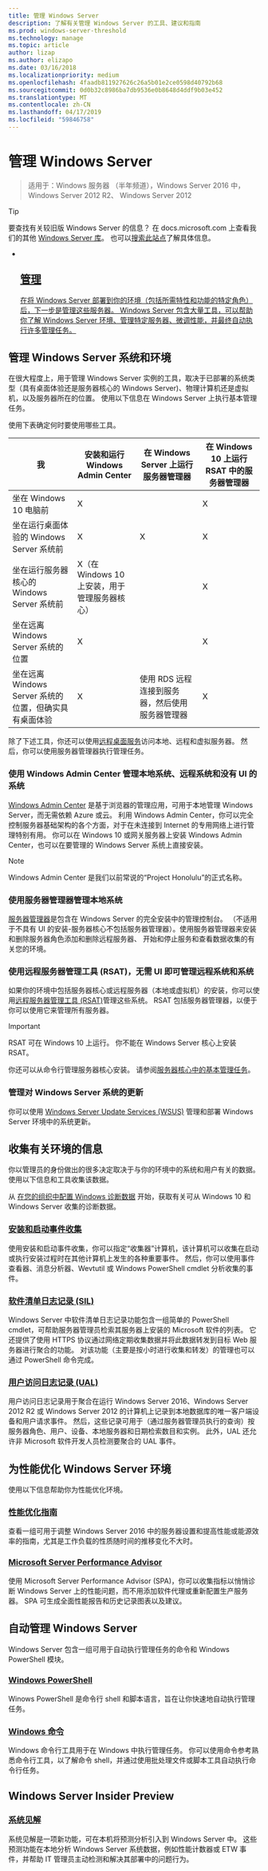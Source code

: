 ```yaml
---
title: 管理 Windows Server
description: 了解有关管理 Windows Server 的工具、建议和指南
ms.prod: windows-server-threshold
ms.technology: manage
ms.topic: article
author: lizap
ms.author: elizapo
ms.date: 03/16/2018
ms.localizationpriority: medium
ms.openlocfilehash: 4faadb811927626c26a5b01e2ce0598d40792b68
ms.sourcegitcommit: 0d0b32c8986ba7db9536e0b8648d4ddf9b03e452
ms.translationtype: MT
ms.contentlocale: zh-CN
ms.lasthandoff: 04/17/2019
ms.locfileid: "59846758"
---
```

# <a name="manage-windows-server"></a>管理 Windows Server

>适用于：Windows 服务器 （半年频道），Windows Server 2016 中，Windows Server 2012 R2、 Windows Server 2012

>[!TIP]
> 要查找有关较旧版 Windows Server 的信息？ 在 docs.microsoft.com 上查看我们的其他 [Windows Server 库](/previous-versions/windows/)。 也可以[搜索此站点](https://docs.microsoft.com/search/index?search=Windows+Server&dataSource=previousVersions)了解具体信息。

 <ul class="cardse panelContent cols cols3">
    <li>
        <a href="https://docs.microsoft.com/windows-insider/at-work-pro/wip-4-biz-feedback-hub">
        <div class="cardSize">
            <div class="cardPadding">
                <div class="card">
                    <div class="cardImageOuter">
                        <div class="cardImage">
                            <img src="../media/i-manage.svg" alt="" />
                        </div>
                    </div>
                    <div class="cardText">
                        <h2>管理</h2>
                <p>在将 Windows Server 部署到你的环境（包括所需特性和功能的特定角色）后，下一步是管理这些服务器。 Windows Server 包含大量工具，可以帮助你了解 Windows Server 环境、管理特定服务器、微调性能，并最终自动执行许多管理任务。 </p>
                    </div>
                </div>
            </div>
        </div>
        </a>
    </li> 
</ul> 

## <a name="manage-windows-server-systems-and-environments"></a>管理 Windows Server 系统和环境
在很大程度上，用于管理 Windows Server 实例的工具，取决于已部署的系统类型（具有桌面体验还是服务器核心的 Windows Server)、物理计算机还是虚拟机，以及服务器所在的位置。 使用以下信息在 Windows Server 上执行基本管理任务。

使用下表确定何时要使用哪些工具。

| 我   | 安装和运行 Windows Admin Center | 在 Windows Server 上运行服务器管理器 | 在 Windows 10 上运行 RSAT 中的服务器管理器 |
|--------|----------------------|--------------------------------------|------------------------------------------|
| 坐在 Windows 10 电脑前 | X  |                                      | X                                        |
| 坐在运行桌面体验的 Windows Server 系统前 | X | X | X |
| 坐在运行服务器核心的 Windows Server 系统前 |X（在 Windows 10 上安装，用于管理服务器核心） | | X |
| 坐在远离 Windows Server 系统的位置 |X | | X |
| 坐在远离 Windows Server 系统的位置，但确实具有桌面体验 |X | 使用 RDS 远程连接到服务器，然后使用服务器管理器 | X |

除了下述工具，你还可以使用[远程桌面服务](../remote/remote-desktop-services/welcome-to-rds.md)访问本地、远程和虚拟服务器。 然后，你可以使用服务器管理器执行管理任务。

### <a name="manage-on-premises-systems-remote-systems-and-systems-without-ui-with-windows-admin-center"></a>使用 Windows Admin Center 管理本地系统、远程系统和没有 UI 的系统
[Windows Admin Center](../manage/windows-admin-center/overview.md) 是基于浏览器的管理应用，可用于本地管理 Windows Server，而无需依赖 Azure 或云。 利用 Windows Admin Center，你可以完全控制服务器基础架构的各个方面，对于在未连接到 Internet 的专用网络上进行管理特别有用。 你可以在 Windows 10 或网关服务器上安装 Windows Admin Center，也可以在要管理的 Windows Server 系统上直接安装。

>[!NOTE]
>Windows Admin Center 是我们以前常说的“Project Honolulu”的正式名称。

### <a name="manage-on-premises-systems-with-server-manager"></a>使用服务器管理器管理本地系统
[服务器管理器](server-manager/server-manager.md)是包含在 Windows Server 的完全安装中的管理控制台。 （不适用于不具有 UI 的安装-服务器核心不包括服务器管理器）。使用服务器管理器来安装和删除服务器角色添加和删除远程服务器、 开始和停止服务和查看数据收集的有关您的环境。

### <a name="manage-remote-systems-and-systems-without-ui-with-remote-server-administration-tools-rsat"></a>使用远程服务器管理工具 (RSAT)，无需 UI 即可管理远程系统和系统
如果你的环境中包括服务器核心或远程服务器（本地或虚拟机）的安装，你可以使用[远程服务器管理工具 (RSAT)](../remote/remote-server-administration-tools.md)管理这些系统。 RSAT 包括服务器管理器，以便于你可以使用它来管理所有服务器。

> [!IMPORTANT]
> RSAT 可在 Windows 10 上运行。 你不能在 Windows Server 核心上安装 RSAT。

你还可以从命令行管理服务器核心安装。 请参阅[服务器核心中的基本管理任务](server-core/server-core-administer.md)。

### <a name="manage-updates-to-windows-server-systems"></a>管理对 Windows Server 系统的更新
你可以使用 [Windows Server Update Services (WSUS)](windows-server-update-services/get-started/windows-server-update-services-wsus.md) 管理和部署 Windows Server 环境中的系统更新。

## <a name="gather-information-about-your-environment"></a>收集有关环境的信息
你以管理员的身份做出的很多决定取决于与你的环境中的系统和用户有关的数据。 使用以下信息和工具收集该数据。

从 [在您的组织中配置 Windows 诊断数据](/windows/configuration/configure-windows-diagnostic-data-in-your-organization) 开始，获取有关可从 Windows 10 和 Windows Server 收集的诊断数据。

### <a name="setup-and-boot-event-collectionget-started-with-setup-and-boot-event-collectionmd"></a>[安装和启动事件收集](get-started-with-setup-and-boot-event-collection.md)
使用安装和启动事件收集，你可以指定“收集器”计算机，该计算机可以收集在启动或执行安装过程时在其他计算机上发生的各种重要事件。 然后，你可以使用事件查看器、消息分析器、Wevtutil 或 Windows PowerShell cmdlet 分析收集的事件。 

### <a name="software-inventory-logging-silsoftware-inventory-loggingget-started-with-software-inventory-loggingmd"></a>[软件清单日志记录 (SIL)](software-inventory-logging/get-started-with-software-inventory-logging.md)

Windows Server 中软件清单日志记录功能包含一组简单的 PowerShell cmdlet，可帮助服务器管理员检索其服务器上安装的 Microsoft 软件的列表。 它还提供了使用 HTTPS 协议通过网络定期收集数据并将此数据转发到目标 Web 服务器进行聚合的功能。 对该功能（主要是按小时进行收集和转发）的管理也可以通过 PowerShell 命令完成。

### <a name="user-access-logging-ualuser-access-loggingget-started-with-user-access-loggingmd"></a>[用户访问日志记录 (UAL)](user-access-logging/get-started-with-user-access-logging.md)

用户访问日志记录用于聚合在运行 Windows Server 2016、Windows Server 2012 R2 或 Windows Server 2012 的计算机上记录到本地数据库的唯一客户端设备和用户请求事件。 然后，这些记录可用于（通过服务器管理员执行的查询）按服务器角色、用户、设备、本地服务器和日期检索数目和实例。 此外，UAL 还允许非 Microsoft 软件开发人员检测要聚合的 UAL 事件。 

## <a name="tune-your-windows-server-environment-for-performance"></a>为性能优化 Windows Server 环境
使用以下信息帮助你为性能优化环境。

### <a name="performance-tuning-guidelinesperformance-tuningindexmd"></a>[性能优化指南](performance-tuning/index.md)
查看一组可用于调整 Windows Server 2016 中的服务器设置和提高性能或能源效率的指南，尤其是工作负载的性质随时间的推移变化不大时。

### <a name="microsoft-server-performance-advisorserver-performance-advisormicrosoft-server-performance-advisormd"></a>[Microsoft Server Performance Advisor](server-performance-advisor/microsoft-server-performance-advisor.md)

使用 Microsoft Server Performance Advisor (SPA)，你可以收集指标以悄悄诊断 Windows Server 上的性能问题，而不用添加软件代理或重新配置生产服务器。 SPA 可生成全面性能报告和历史记录图表以及建议。


## <a name="automate-windows-server-management"></a>自动管理 Windows Server

Windows Server 包含一组可用于自动执行管理任务的命令和 Windows PowerShell 模块。

### <a name="windows-powershellpowershellscriptingpowershell-scriptingviewpowershell-51"></a>[Windows PowerShell](/powershell/scripting/powershell-scripting?view=powershell-5.1)
Winows PowerShell 是命令行 shell 和脚本语言，旨在让你快速地自动执行管理任务。 

### <a name="windows-commandswindows-commandswindows-commandsmd"></a>[Windows 命令](windows-commands/windows-commands.md)

Windows 命令行工具用于在 Windows 中执行管理任务。 你可以使用命令参考熟悉命令行工具，以了解命令 shell，并通过使用批处理文件或脚本工具自动执行命令行任务。

## <a name="windows-server-insider-preview"></a>Windows Server Insider Preview
### <a name="system-insightsmanagesystem-insightsoverviewmd"></a>[系统见解](..\manage\system-insights\overview.md)
系统见解是一项新功能，可在本机将预测分析引入到 Windows Server 中。 这些预测功能在本地分析 Windows Server 系统数据，例如性能计数器或 ETW 事件，并帮助 IT 管理员主动检测和解决其部署中的问题行为。 
